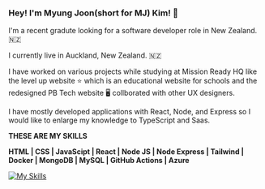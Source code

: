 ### Hey! I'm Myung Joon(short for MJ) Kim! 👋

I'm a recent gradute looking for a software developer role in New Zealand.🇳🇿

I currently live in Auckland, New Zealand. 🇳🇿

I have worked on various projects while studying at Mission Ready HQ like the level up website ⭐ which is an educational website for schools and the redesigned PB Tech website 🖥 collborated with other UX designers. 

I have mostly developed applications with React, Node, and Express so I would like to enlarge my knowledge to TypeScript and Saas.

 **THESE ARE MY SKILLS**

**HTML | CSS | JavaScipt | React | Node JS | Node Express | Tailwind | Docker | MongoDB | MySQL | GitHub Actions | Azure**

[![My Skills](https://skillicons.dev/icons?i=html,css,js)](https://skillicons.dev)





<!--
**myungjkim39/myungjkim39** is a ✨ _special_ ✨ repository because its `README.md` (this file) appears on your GitHub profile.

Here are some ideas to get you started:

- 🔭 I’m currently working on ...
- 🌱 I’m currently learning ...
- 👯 I’m looking to collaborate on ...
- 🤔 I’m looking for help with ...
- 💬 Ask me about ...
- 📫 How to reach me: ...
- 😄 Pronouns: ...
- ⚡ Fun fact: ...
-->
